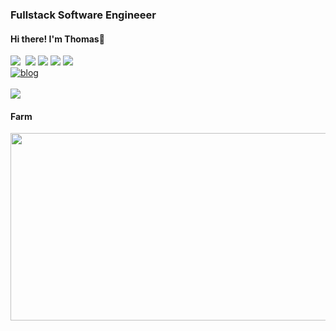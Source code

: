 <div>
  <h3>Fullstack Software Engineeer</h3>
  <h4>Hi there! I'm Thomas🤚</h4> 
  <img src="https://img.shields.io/badge/React-61DAFB?style=flat&logo=React&logoColor=white"/>&nbsp;
  <img src="https://img.shields.io/badge/Next.js-000000?style=flat&logo=Next.js&logoColor=white"/>
  <img src="https://img.shields.io/badge/TypeScript-3178C6?style=flat&logo=TypeScript&logoColor=white"/>
  <img src="https://img.shields.io/badge/HTML5-E34F26?style=flat&logo=HTML5&logoColor=white"/> 
  <img src="https://img.shields.io/badge/CSS3-1572B6?style=flat&logo=CSS3&logoColor=white"/>
  <div>
    <a href="https://kangs-develop.tistory.com/" target="_blank"><img src="https://img.shields.io/badge/Tech_Blog-red" alt="blog"/></a>
  </div>
  <br />
  <div>
    <a href="https://hits.seeyoufarm.com"><img src="https://hits.seeyoufarm.com/api/count/incr/badge.svg?url=https%3A%2F%2Fgithub.com%2Fkangactor123&count_bg=%233D5BC8&title_bg=%23555555&icon=&icon_color=%23E7E7E7&title=hits&edge_flat=false"/></a>
  </div>

  <h4>Farm</h4>
  <div>
    <a href="https://github.com/devxb/gitanimals">
      <img
        src="https://render.gitanimals.org/farms/kangactor123"
        width="600"
        height="300"
      />
    </a>
  </div>
</div>

